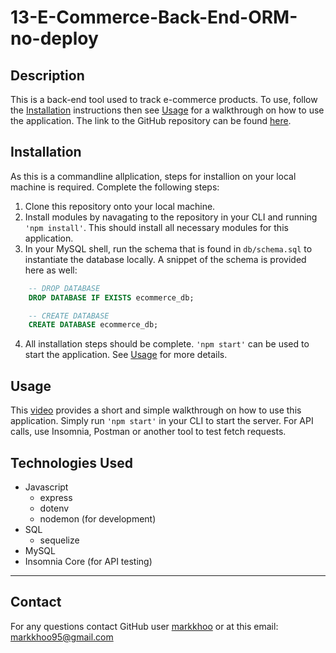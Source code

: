 # 13-E-Commerce-Back-End-ORM-no-deploy

## Description
This is a back-end tool used to track e-commerce products. To use, follow the [Installation](##Installation) instructions then see [Usage](##Usage) for a walkthrough on how to use the application. The link to the GitHub repository can be found [here](https://github.com/markkhoo/13-E-Commerce-Back-End-ORM-no-deploy).

## Installation
As this is a commandline allplication, steps for installion on your local machine is required. Complete the following steps:
1. Clone this repository onto your local machine.
2. Install modules by navagating to the repository in your CLI and running `'npm install'`. This should install all necessary modules for this application.
3. In your MySQL shell, run the schema that is found in `db/schema.sql` to instantiate the database locally. A snippet of the schema is provided here as well:
```sql
    -- DROP DATABASE
    DROP DATABASE IF EXISTS ecommerce_db;

    -- CREATE DATABASE
    CREATE DATABASE ecommerce_db;
```
4. All installation steps should be complete. `'npm start'` can be used to start the application. See [Usage](##Usage) for more details.

## Usage
This [video](#) provides a short and simple walkthrough on how to use this application. Simply run `'npm start'` in your CLI to start the server. For API calls, use Insomnia, Postman or another tool to test fetch requests.

## Technologies Used
* Javascript
    * express
    * dotenv
    * nodemon (for development)
* SQL
    * sequelize
* MySQL
* Insomnia Core (for API testing)

---

## Contact
For any questions contact GitHub user [markkhoo](https://github.com/markkhoo) or at this email: markkhoo95@gmail.com
